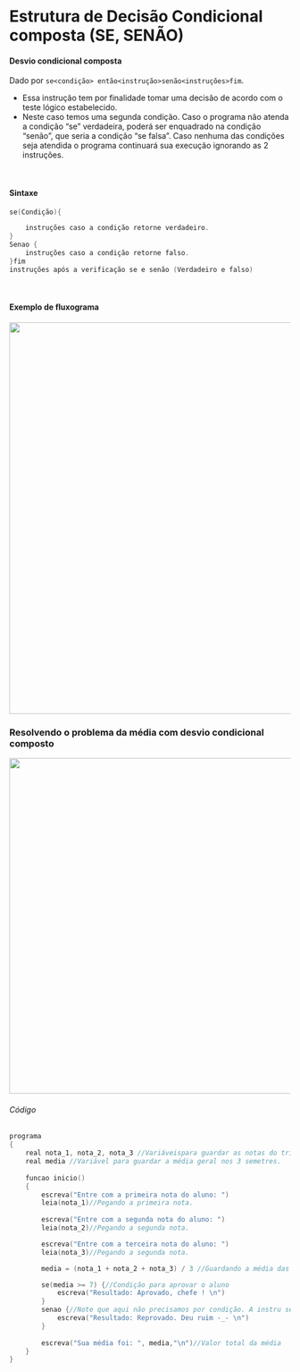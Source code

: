 # Estrutura de Decisão Condicional composta (SE, SENÃO) 

#### Desvio condicional composta
Dado por `se<condição> então<instrução>senão<instruções>fim`.
- Essa instrução tem por finalidade tomar uma decisão de acordo com o teste lógico estabelecido.
- Neste caso temos uma segunda condição. Caso o programa não atenda a condição “se” verdadeira, poderá ser enquadrado na condição “senão”, que seria a condição “se falsa”. Caso nenhuma das condições seja atendida o programa continuará sua execução ignorando as 2 instruções.
<br/>

#### Sintaxe
```c
se(Condição){

	instruções caso a condição retorne verdadeiro.
}
Senao {
	instruções caso a condição retorne falso.
}fim
instruções após a verificação se e senão (Verdadeiro e falso)
```
<br/>

#### Exemplo de fluxograma
<img src="/Modulo%203%20-%20Estruturas%20de%20decisão%20condicional/img/002.jpg" width="700px">
<br/>

### Resolvendo o problema da média com desvio condicional composto
<img src="/Modulo%203%20-%20Estruturas%20de%20decisão%20condicional/img/003.jpg" width="600px">
<br/>

###### Código
```c
programa
{
	real nota_1, nota_2, nota_3 //Variáveispara guardar as notas do trimestre.
	real media //Variável para guardar a média geral nos 3 semetres.
	
	funcao inicio()
	{
		escreva("Entre com a primeira nota do aluno: ")
		leia(nota_1)//Pegando a primeira nota.
		
		escreva("Entre com a segunda nota do aluno: ")
		leia(nota_2)//Pegando a segunda nota.

		escreva("Entre com a terceira nota do aluno: ")
		leia(nota_3)//Pegando a segunda nota.

		media = (nota_1 + nota_2 + nota_3) / 3 //Guardando a média das 3 notas.

		se(media >= 7) {//Condição para aprovar o aluno
			escreva("Resultado: Aprovado, chefe ! \n") 
		}
		senao {//Note que aqui não precisamos por condição. A instru será executada com "se" falso.
			escreva("Resultado: Reprovado. Deu ruim -_- \n")
		}
		
		escreva("Sua média foi: ", media,"\n")//Valor total da média
	}
}
```


